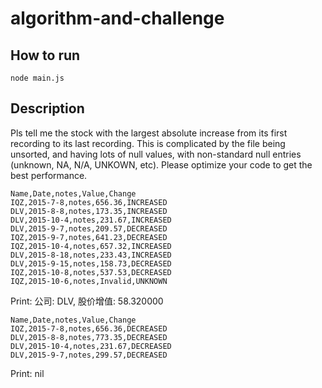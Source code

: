 # algorithm-and-challenge

## How to run

```shell
node main.js
```

## Description

Pls tell me the stock with the largest absolute increase from its first recording to its last recording. This is complicated by the file being unsorted, and having lots of null values, with non-standard null entries (unknown, NA, N/A, UNKOWN, etc).
Please optimize your code to get the best performance.

```csv
Name,Date,notes,Value,Change
IQZ,2015-7-8,notes,656.36,INCREASED
DLV,2015-8-8,notes,173.35,INCREASED
DLV,2015-10-4,notes,231.67,INCREASED
DLV,2015-9-7,notes,209.57,DECREASED
IQZ,2015-9-7,notes,641.23,DECREASED
IQZ,2015-10-4,notes,657.32,INCREASED
DLV,2015-8-18,notes,233.43,INCREASED
DLV,2015-9-15,notes,158.73,DECREASED
IQZ,2015-10-8,notes,537.53,DECREASED
IQZ,2015-10-6,notes,Invalid,UNKNOWN
```

Print: 公司: DLV, 股价增值: 58.320000

```csv
Name,Date,notes,Value,Change
IQZ,2015-7-8,notes,656.36,DECREASED
DLV,2015-8-8,notes,773.35,DECREASED
DLV,2015-10-4,notes,231.67,DECREASED
DLV,2015-9-7,notes,299.57,DECREASED
```

Print: nil

